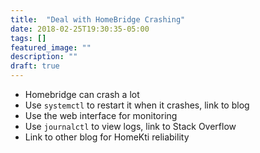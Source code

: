 ```yaml
---
title:  "Deal with HomeBridge Crashing"
date: 2018-02-25T19:30:35-05:00
tags: []
featured_image: ""
description: ""
draft: true
---
```


- Homebridge can crash a lot
- Use `systemctl` to restart it when it crashes, link to blog
- Use the web interface for monitoring
- Use `journalctl` to view logs, link to Stack Overflow
- Link to other blog for HomeKti reliability